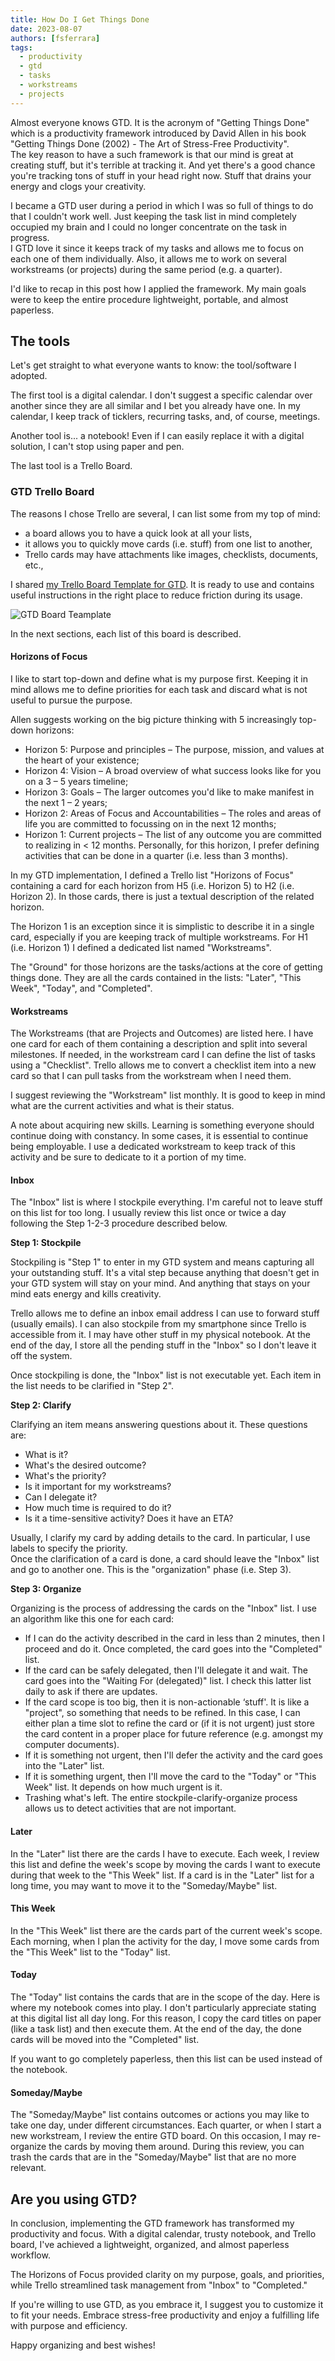 ```yaml
---
title: How Do I Get Things Done
date: 2023-08-07
authors: [fsferrara]
tags:
  - productivity
  - gtd
  - tasks
  - workstreams
  - projects
---
```

Almost everyone knows GTD. It is the acronym of "Getting Things Done" which is a productivity framework introduced by David Allen in his book "Getting Things Done (2002) - The Art of Stress-Free Productivity".  
The key reason to have a such framework is that our mind is great at creating stuff, but it's terrible at tracking it. And yet there's a good chance you're tracking tons of stuff in your head right now. Stuff that drains your energy and clogs your creativity.

I became a GTD user during a period in which I was so full of things to do that I couldn't work well. Just keeping the task list in mind completely occupied my brain and I could no longer concentrate on the task in progress.  
I GTD love it since it keeps track of my tasks and allows me to focus on each one of them individually. Also, it allows me to work on several workstreams (or projects) during the same period (e.g. a quarter).

<!-- truncate -->

I'd like to recap in this post how I applied the framework. My main goals were to keep the entire procedure lightweight, portable, and almost paperless.

## The tools

Let's get straight to what everyone wants to know: the tool/software I adopted.

The first tool is a digital calendar. I don't suggest a specific calendar over another since they are all similar and I bet you already have one. In my calendar, I keep track of ticklers, recurring tasks, and, of course, meetings.

Another tool is... a notebook! Even if I can easily replace it with a digital solution, I can't stop using paper and pen.

The last tool is a Trello Board.

### GTD Trello Board

The reasons I chose Trello are several, I can list some from my top of mind:

- a board allows you to have a quick look at all your lists,
- it allows you to quickly move cards (i.e. stuff) from one list to another,
- Trello cards may have attachments like images, checklists, documents, etc.,

I shared [my Trello Board Template for GTD](https://trello.com/b/JD7ituj7/my-gtd-template). It is ready to use and contains useful instructions in the right place to reduce friction during its usage.

![GTD Board Teamplate](my-gtd-template.png)

In the next sections, each list of this board is described.

#### Horizons of Focus

I like to start top-down and define what is my purpose first. Keeping it in mind allows me to define priorities for each task and discard what is not useful to pursue the purpose.

Allen suggests working on the big picture thinking with 5 increasingly top-down horizons:

- Horizon 5: Purpose and principles – The purpose, mission, and values at the heart of your existence;
- Horizon 4: Vision – A broad overview of what success looks like for you on a 3 – 5 years timeline;
- Horizon 3: Goals – The larger outcomes you'd like to make manifest in the next 1 – 2 years;
- Horizon 2: Areas of Focus and Accountabilities – The roles and areas of life you are committed to focussing on in the next 12 months;
- Horizon 1: Current projects – The list of any outcome you are committed to realizing in < 12 months. Personally, for this horizon, I prefer defining activities that can be done in a quarter (i.e. less than 3 months).

In my GTD implementation, I defined a Trello list "Horizons of Focus" containing a card for each horizon from H5 (i.e. Horizon 5) to H2 (i.e. Horizon 2). In those cards, there is just a textual description of the related horizon.

The Horizon 1 is an exception since it is simplistic to describe it in a single card, especially if you are keeping track of multiple workstreams. For H1 (i.e. Horizon 1) I defined a dedicated list named "Workstreams".

The "Ground" for those horizons are the tasks/actions at the core of getting things done. They are all the cards contained in the lists: "Later", "This Week", "Today", and "Completed".

#### Workstreams

The Workstreams (that are Projects and Outcomes) are listed here. I have one card for each of them containing a description and split into several milestones. If needed, in the workstream card I can define the list of tasks using a "Checklist". Trello allows me to convert a checklist item into a new card so that I can pull tasks from the workstream when I need them.

I suggest reviewing the "Workstream" list monthly. It is good to keep in mind what are the current activities and what is their status.

A note about acquiring new skills. Learning is something everyone should continue doing with constancy. In some cases, it is essential to continue being employable. I use a dedicated workstream to keep track of this activity and be sure to dedicate to it a portion of my time.

#### Inbox

The "Inbox" list is where I stockpile everything. I'm careful not to leave stuff on this list for too long. I usually review this list once or twice a day following the Step 1-2-3 procedure described below.

**Step 1: Stockpile**

Stockpiling is "Step 1" to enter in my GTD system and means capturing all your outstanding stuff. It's a vital step because anything that doesn't get in your GTD system will stay on your mind. And anything that stays on your mind eats energy and kills creativity.

Trello allows me to define an inbox email address I can use to forward stuff (usually emails). I can also stockpile from my smartphone since Trello is accessible from it.
I may have other stuff in my physical notebook. At the end of the day, I store all the pending stuff in the "Inbox" so I don't leave it off the system.

Once stockpiling is done, the "Inbox" list is not executable yet. Each item in the list needs to be clarified in "Step 2".  

**Step 2: Clarify**

Clarifying an item means answering questions about it. These questions are:

- What is it?
- What's the desired outcome?
- What's the priority?
- Is it important for my workstreams?
- Can I delegate it?
- How much time is required to do it?
- Is it a time-sensitive activity? Does it have an ETA?

Usually, I clarify my card by adding details to the card. In particular, I use labels to specify the priority.  
Once the clarification of a card is done, a card should leave the "Inbox" list and go to another one. This is the "organization" phase (i.e. Step 3).

**Step 3: Organize**

Organizing is the process of addressing the cards on the "Inbox" list. I use an algorithm like this one for each card:

- If I can do the activity described in the card in less than 2 minutes, then I proceed and do it. Once completed, the card goes into the "Completed" list.
- If the card can be safely delegated, then I'll delegate it and wait. The card goes into the "Waiting For (delegated)" list. I check this latter list daily to ask if there are updates.
- If the card scope is too big, then it is non-actionable ‘stuff'. It is like a "project", so something that needs to be refined. In this case, I can either plan a time slot to refine the card or (if it is not urgent) just store the card content in a proper place for future reference (e.g. amongst my computer documents).
- If it is something not urgent, then I'll defer the activity and the card goes into the "Later" list.
- If it is something urgent, then I'll move the card to the "Today" or "This Week" list. It depends on how much urgent is it.
- Trashing what's left. The entire stockpile-clarify-organize process allows us to detect activities that are not important.

#### Later

In the "Later" list there are the cards I have to execute. Each week, I review this list and define the week's scope by moving the cards I want to execute during that week to the "This Week" list.
If a card is in the "Later" list for a long time, you may want to move it to the "Someday/Maybe" list.

#### This Week

In the "This Week" list there are the cards part of the current week's scope. Each morning, when I plan the activity for the day, I move some cards from the "This Week" list to the "Today" list.

#### Today

The "Today" list contains the cards that are in the scope of the day.
Here is where my notebook comes into play. I don't particularly appreciate stating at this digital list all day long. For this reason, I copy the card titles on paper (like a task list) and then execute them.
At the end of the day, the done cards will be moved into the "Completed" list.

If you want to go completely paperless, then this list can be used instead of the notebook.

#### Someday/Maybe

The "Someday/Maybe" list contains outcomes or actions you may like to take one day, under different circumstances.
Each quarter, or when I start a new workstream, I review the entire GTD board. On this occasion, I may re-organize the cards by moving them around. During this review, you can trash the cards that are in the "Someday/Maybe" list that are no more relevant.

## Are you using GTD?

In conclusion, implementing the GTD framework has transformed my productivity and focus. With a digital calendar, trusty notebook, and Trello board, I've achieved a lightweight, organized, and almost paperless workflow.

The Horizons of Focus provided clarity on my purpose, goals, and priorities, while Trello streamlined task management from "Inbox" to "Completed."

If you're willing to use GTD, as you embrace it, I suggest you to customize it to fit your needs. Embrace stress-free productivity and enjoy a fulfilling life with purpose and efficiency.

Happy organizing and best wishes!
